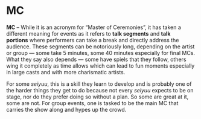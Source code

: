 # MC

**MC** – While it is an acronym for “Master of Ceremonies”, it has taken a different meaning for events as it refers to **talk segments** and **talk portions** where performers can take a break and directly address the audience. These segments can be notoriously long, depending on the artist or group — some take 5 minutes, some 40 minutes especially for final MCs. What they say also depends — some have spiels that they follow, others wing it completely as time allows which can lead to fun moments especially in large casts and with more charismatic artists.

For some *seiyuu*, this is a skill they learn to develop and is probably one of the harder things they get to do because not every *seiyuu* expects to be on stage, nor do they prefer doing so without a plan. So some are great at it, some are not. For group events, one is tasked to be the main MC that carries the show along and hypes up the crowd.
